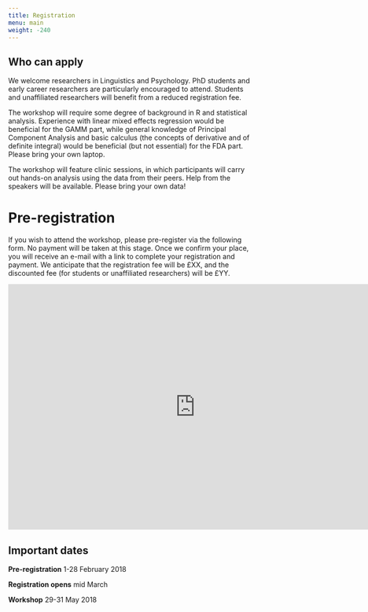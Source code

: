 ```yaml
---
title: Registration
menu: main
weight: -240
---
```


## Who can apply

We welcome researchers in Linguistics and Psychology. PhD students and early career researchers are particularly encouraged to attend. Students and unaffiliated researchers will benefit from a reduced registration fee.

The workshop will require some degree of background in R and statistical analysis. Experience with linear mixed effects regression would be beneficial for the GAMM part, while general knowledge of Principal Component Analysis and basic calculus (the concepts of derivative and of definite integral) would be beneficial (but not essential) for the FDA part. Please bring your own laptop.

The workshop will feature clinic sessions, in which participants will carry out hands-on analysis using the data from their peers. Help from the speakers will be available. Please bring your own data!

# Pre-registration

If you wish to attend the workshop, please pre-register via the following form. No payment will be taken at this stage. Once we confirm your place, you will receive an e-mail with a link to complete your registration and payment. We anticipate that the registration fee will be £XX, and the discounted fee (for students or unaffiliated researchers) will be £YY.

<iframe src="https://docs.google.com/forms/d/e/1FAIpQLSc3oASESlQVxHpK6sTU9kLa2Yob6ucnGsTSzIUOpnUMBe7E2g/viewform?embedded=true" width="760" height="500" frameborder="0" marginheight="0" marginwidth="0">Loading...</iframe>

## Important dates

**Pre-registration** 1-28 February 2018

**Registration opens** mid March

**Workshop** 29-31 May 2018
